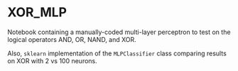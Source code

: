 # XOR_MLP

Notebook containing a manually-coded multi-layer perceptron to test on the logical operators AND, OR, NAND, and XOR. 

Also, `sklearn` implementation of the `MLPClassifier` class comparing results on XOR with 2 vs 100 neurons.
